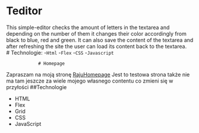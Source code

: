 # Teditor
   This simple-editor checks the amount of letters in the textarea
                and depending on the number of them it changes their color
                accordingly from black to blue, red and green. It can also save
                the content of the textarea and after refreshing the site the
                user can load its content back to the textarea.  
                # Technologie:
                -`Html`
                -`Flex`
                -`CSS`
                -`Javascript`


                
                # Homepage
Zapraszam na moją stronę [RajuHomepage](https://rajutestsite.netlify.app)
Jest to testowa strona także nie ma tam jeszcze za wiele mojego własnego contentu co zmieni się w przyłości
##Technologie 
- HTML
- Flex
- Grid
- CSS
- JavaScript

                   
